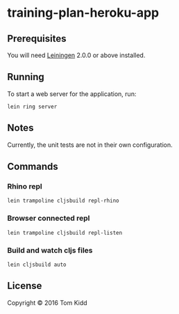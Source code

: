 # training-plan-heroku-app

## Prerequisites

You will need [Leiningen][] 2.0.0 or above installed.

[leiningen]: https://github.com/technomancy/leiningen

## Running

To start a web server for the application, run:

    lein ring server

## Notes

Currently, the unit tests are not in their own configuration.

## Commands

### Rhino repl

    lein trampoline cljsbuild repl-rhino

### Browser connected repl

    lein trampoline cljsbuild repl-listen

### Build and watch cljs files

    lein cljsbuild auto


## License

Copyright © 2016 Tom Kidd

